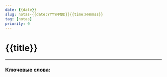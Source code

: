 ```yaml
---
date: {{date}}
slug: notas-{{date:YYYYMMDD}}{{time:HHmmss}}
tag: [notas]
priority: 0
---
```

# {{title}}

---
### Ключевые слова: